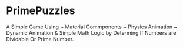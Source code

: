 # PrimePuzzles

A Simple Game Using 
~ Material Commponents
~ Physics Animation 
~ Dynamic Animation
& Simple Math Logic by Determing If Numbers are Dividable Or Prime Number.
